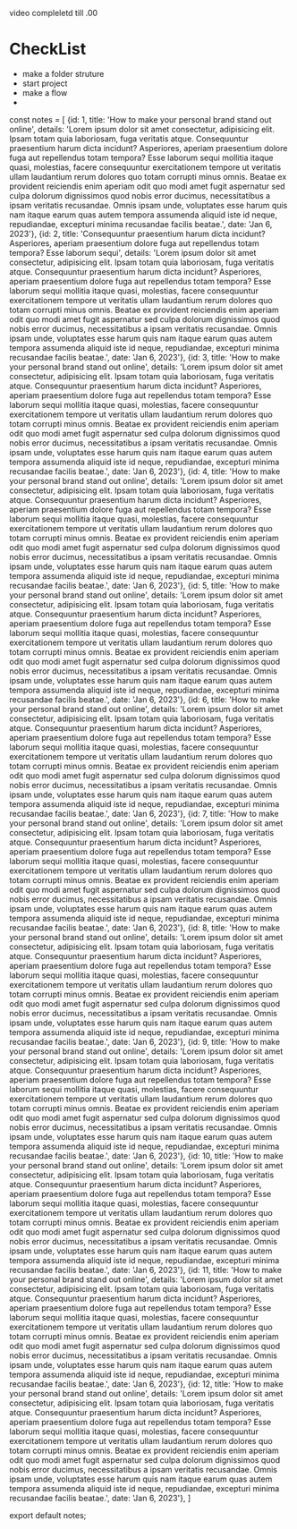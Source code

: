 video compleletd till .00

# CheckList

- make a folder struture
- start project
- make a flow
-

const notes = [
{id: 1, title: 'How to make your personal brand stand out online', details: 'Lorem ipsum dolor sit amet consectetur, adipisicing elit. Ipsam totam quia laboriosam, fuga veritatis atque. Consequuntur praesentium harum dicta incidunt? Asperiores, aperiam praesentium dolore fuga aut repellendus totam tempora? Esse laborum sequi mollitia itaque quasi, molestias, facere consequuntur exercitationem tempore ut veritatis ullam laudantium rerum dolores quo totam corrupti minus omnis. Beatae ex provident reiciendis enim aperiam odit quo modi amet fugit aspernatur sed culpa dolorum dignissimos quod nobis error ducimus, necessitatibus a ipsam veritatis recusandae. Omnis ipsam unde, voluptates esse harum quis nam itaque earum quas autem tempora assumenda aliquid iste id neque, repudiandae, excepturi minima recusandae facilis beatae.', date: 'Jan 6, 2023'},
{id: 2, title: 'Consequuntur praesentium harum dicta incidunt? Asperiores, aperiam praesentium dolore fuga aut repellendus totam tempora? Esse laborum sequi', details: 'Lorem ipsum dolor sit amet consectetur, adipisicing elit. Ipsam totam quia laboriosam, fuga veritatis atque. Consequuntur praesentium harum dicta incidunt? Asperiores, aperiam praesentium dolore fuga aut repellendus totam tempora? Esse laborum sequi mollitia itaque quasi, molestias, facere consequuntur exercitationem tempore ut veritatis ullam laudantium rerum dolores quo totam corrupti minus omnis. Beatae ex provident reiciendis enim aperiam odit quo modi amet fugit aspernatur sed culpa dolorum dignissimos quod nobis error ducimus, necessitatibus a ipsam veritatis recusandae. Omnis ipsam unde, voluptates esse harum quis nam itaque earum quas autem tempora assumenda aliquid iste id neque, repudiandae, excepturi minima recusandae facilis beatae.', date: 'Jan 6, 2023'},
{id: 3, title: 'How to make your personal brand stand out online', details: 'Lorem ipsum dolor sit amet consectetur, adipisicing elit. Ipsam totam quia laboriosam, fuga veritatis atque. Consequuntur praesentium harum dicta incidunt? Asperiores, aperiam praesentium dolore fuga aut repellendus totam tempora? Esse laborum sequi mollitia itaque quasi, molestias, facere consequuntur exercitationem tempore ut veritatis ullam laudantium rerum dolores quo totam corrupti minus omnis. Beatae ex provident reiciendis enim aperiam odit quo modi amet fugit aspernatur sed culpa dolorum dignissimos quod nobis error ducimus, necessitatibus a ipsam veritatis recusandae. Omnis ipsam unde, voluptates esse harum quis nam itaque earum quas autem tempora assumenda aliquid iste id neque, repudiandae, excepturi minima recusandae facilis beatae.', date: 'Jan 6, 2023'},
{id: 4, title: 'How to make your personal brand stand out online', details: 'Lorem ipsum dolor sit amet consectetur, adipisicing elit. Ipsam totam quia laboriosam, fuga veritatis atque. Consequuntur praesentium harum dicta incidunt? Asperiores, aperiam praesentium dolore fuga aut repellendus totam tempora? Esse laborum sequi mollitia itaque quasi, molestias, facere consequuntur exercitationem tempore ut veritatis ullam laudantium rerum dolores quo totam corrupti minus omnis. Beatae ex provident reiciendis enim aperiam odit quo modi amet fugit aspernatur sed culpa dolorum dignissimos quod nobis error ducimus, necessitatibus a ipsam veritatis recusandae. Omnis ipsam unde, voluptates esse harum quis nam itaque earum quas autem tempora assumenda aliquid iste id neque, repudiandae, excepturi minima recusandae facilis beatae.', date: 'Jan 6, 2023'},
{id: 5, title: 'How to make your personal brand stand out online', details: 'Lorem ipsum dolor sit amet consectetur, adipisicing elit. Ipsam totam quia laboriosam, fuga veritatis atque. Consequuntur praesentium harum dicta incidunt? Asperiores, aperiam praesentium dolore fuga aut repellendus totam tempora? Esse laborum sequi mollitia itaque quasi, molestias, facere consequuntur exercitationem tempore ut veritatis ullam laudantium rerum dolores quo totam corrupti minus omnis. Beatae ex provident reiciendis enim aperiam odit quo modi amet fugit aspernatur sed culpa dolorum dignissimos quod nobis error ducimus, necessitatibus a ipsam veritatis recusandae. Omnis ipsam unde, voluptates esse harum quis nam itaque earum quas autem tempora assumenda aliquid iste id neque, repudiandae, excepturi minima recusandae facilis beatae.', date: 'Jan 6, 2023'},
{id: 6, title: 'How to make your personal brand stand out online', details: 'Lorem ipsum dolor sit amet consectetur, adipisicing elit. Ipsam totam quia laboriosam, fuga veritatis atque. Consequuntur praesentium harum dicta incidunt? Asperiores, aperiam praesentium dolore fuga aut repellendus totam tempora? Esse laborum sequi mollitia itaque quasi, molestias, facere consequuntur exercitationem tempore ut veritatis ullam laudantium rerum dolores quo totam corrupti minus omnis. Beatae ex provident reiciendis enim aperiam odit quo modi amet fugit aspernatur sed culpa dolorum dignissimos quod nobis error ducimus, necessitatibus a ipsam veritatis recusandae. Omnis ipsam unde, voluptates esse harum quis nam itaque earum quas autem tempora assumenda aliquid iste id neque, repudiandae, excepturi minima recusandae facilis beatae.', date: 'Jan 6, 2023'},
{id: 7, title: 'How to make your personal brand stand out online', details: 'Lorem ipsum dolor sit amet consectetur, adipisicing elit. Ipsam totam quia laboriosam, fuga veritatis atque. Consequuntur praesentium harum dicta incidunt? Asperiores, aperiam praesentium dolore fuga aut repellendus totam tempora? Esse laborum sequi mollitia itaque quasi, molestias, facere consequuntur exercitationem tempore ut veritatis ullam laudantium rerum dolores quo totam corrupti minus omnis. Beatae ex provident reiciendis enim aperiam odit quo modi amet fugit aspernatur sed culpa dolorum dignissimos quod nobis error ducimus, necessitatibus a ipsam veritatis recusandae. Omnis ipsam unde, voluptates esse harum quis nam itaque earum quas autem tempora assumenda aliquid iste id neque, repudiandae, excepturi minima recusandae facilis beatae.', date: 'Jan 6, 2023'},
{id: 8, title: 'How to make your personal brand stand out online', details: 'Lorem ipsum dolor sit amet consectetur, adipisicing elit. Ipsam totam quia laboriosam, fuga veritatis atque. Consequuntur praesentium harum dicta incidunt? Asperiores, aperiam praesentium dolore fuga aut repellendus totam tempora? Esse laborum sequi mollitia itaque quasi, molestias, facere consequuntur exercitationem tempore ut veritatis ullam laudantium rerum dolores quo totam corrupti minus omnis. Beatae ex provident reiciendis enim aperiam odit quo modi amet fugit aspernatur sed culpa dolorum dignissimos quod nobis error ducimus, necessitatibus a ipsam veritatis recusandae. Omnis ipsam unde, voluptates esse harum quis nam itaque earum quas autem tempora assumenda aliquid iste id neque, repudiandae, excepturi minima recusandae facilis beatae.', date: 'Jan 6, 2023'},
{id: 9, title: 'How to make your personal brand stand out online', details: 'Lorem ipsum dolor sit amet consectetur, adipisicing elit. Ipsam totam quia laboriosam, fuga veritatis atque. Consequuntur praesentium harum dicta incidunt? Asperiores, aperiam praesentium dolore fuga aut repellendus totam tempora? Esse laborum sequi mollitia itaque quasi, molestias, facere consequuntur exercitationem tempore ut veritatis ullam laudantium rerum dolores quo totam corrupti minus omnis. Beatae ex provident reiciendis enim aperiam odit quo modi amet fugit aspernatur sed culpa dolorum dignissimos quod nobis error ducimus, necessitatibus a ipsam veritatis recusandae. Omnis ipsam unde, voluptates esse harum quis nam itaque earum quas autem tempora assumenda aliquid iste id neque, repudiandae, excepturi minima recusandae facilis beatae.', date: 'Jan 6, 2023'},
{id: 10, title: 'How to make your personal brand stand out online', details: 'Lorem ipsum dolor sit amet consectetur, adipisicing elit. Ipsam totam quia laboriosam, fuga veritatis atque. Consequuntur praesentium harum dicta incidunt? Asperiores, aperiam praesentium dolore fuga aut repellendus totam tempora? Esse laborum sequi mollitia itaque quasi, molestias, facere consequuntur exercitationem tempore ut veritatis ullam laudantium rerum dolores quo totam corrupti minus omnis. Beatae ex provident reiciendis enim aperiam odit quo modi amet fugit aspernatur sed culpa dolorum dignissimos quod nobis error ducimus, necessitatibus a ipsam veritatis recusandae. Omnis ipsam unde, voluptates esse harum quis nam itaque earum quas autem tempora assumenda aliquid iste id neque, repudiandae, excepturi minima recusandae facilis beatae.', date: 'Jan 6, 2023'},
{id: 11, title: 'How to make your personal brand stand out online', details: 'Lorem ipsum dolor sit amet consectetur, adipisicing elit. Ipsam totam quia laboriosam, fuga veritatis atque. Consequuntur praesentium harum dicta incidunt? Asperiores, aperiam praesentium dolore fuga aut repellendus totam tempora? Esse laborum sequi mollitia itaque quasi, molestias, facere consequuntur exercitationem tempore ut veritatis ullam laudantium rerum dolores quo totam corrupti minus omnis. Beatae ex provident reiciendis enim aperiam odit quo modi amet fugit aspernatur sed culpa dolorum dignissimos quod nobis error ducimus, necessitatibus a ipsam veritatis recusandae. Omnis ipsam unde, voluptates esse harum quis nam itaque earum quas autem tempora assumenda aliquid iste id neque, repudiandae, excepturi minima recusandae facilis beatae.', date: 'Jan 6, 2023'},
{id: 12, title: 'How to make your personal brand stand out online', details: 'Lorem ipsum dolor sit amet consectetur, adipisicing elit. Ipsam totam quia laboriosam, fuga veritatis atque. Consequuntur praesentium harum dicta incidunt? Asperiores, aperiam praesentium dolore fuga aut repellendus totam tempora? Esse laborum sequi mollitia itaque quasi, molestias, facere consequuntur exercitationem tempore ut veritatis ullam laudantium rerum dolores quo totam corrupti minus omnis. Beatae ex provident reiciendis enim aperiam odit quo modi amet fugit aspernatur sed culpa dolorum dignissimos quod nobis error ducimus, necessitatibus a ipsam veritatis recusandae. Omnis ipsam unde, voluptates esse harum quis nam itaque earum quas autem tempora assumenda aliquid iste id neque, repudiandae, excepturi minima recusandae facilis beatae.', date: 'Jan 6, 2023'},
]

export default notes;
